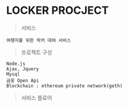 # LOCKER PROCJECT

> 서비스

    여행자를 위한 락커 대여 서비스

> 프로젝트 구성

    Node.js
    Ajax, Jquery
    Mysql
    금웅 Open Api
    Blockchain : ethereum private network(geth)

> 서비스 플로어

    
